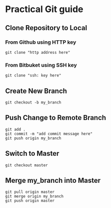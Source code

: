 # Practical Git guide

## Clone Repository to Local
### From Github using HTTP key
```
git clone "http address here"
```
### From Bitbuket using SSH key
```
git clone "ssh: key here"
```

## Create New Branch
```
git checkout -b my_branch
```

## Push Change to Remote Branch
```
git add .
git commit -m "add commit message here"
git push origin my_branch
```

## Switch to Master
```
git checkout master
```

## Merge my_branch into Master
```
git pull origin master
git merge origin my_branch
git push origin master
```

